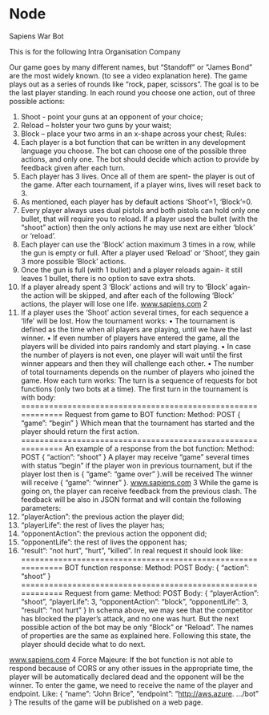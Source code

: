 # Node
Sapiens War Bot

This is for the following Intra Organisation Company

Our game goes by many different names, but “Standoff” or ”James Bond”
are the most widely known. (to see a video explanation here).
The game plays out as a series of rounds like “rock, paper, scissors”. The
goal is to be the last player standing. In each round you choose one
action, out of three possible actions:
1. Shoot - point your guns at an opponent of your choice;
2. Reload – holster your two guns by your waist;
3. Block – place your two arms in an x-shape across your chest;
Rules:
1. Each player is a bot function that can be written in any
development language you choose. The bot can choose one of the
possible three actions, and only one.
The bot should decide which action to provide by feedback given
after each turn.
2. Each player has 3 lives. Once all of them are spent- the player is out
of the game. After each tournament, if a player wins, lives will reset
back to 3.
3. As mentioned, each player has by default actions
‘Shoot’=1, ‘Block’=0.
4. Every player always uses dual pistols and both pistols can hold only
one bullet, that will require you to reload. If a player used the bullet
(with the “shoot” action) then the only actions he may use next are
either ‘block’ or ‘reload’.
5. Each player can use the ‘Block’ action maximum 3 times in a row,
while the gun is empty or full. After a player used ‘Reload’ or ‘Shoot’,
they gain 3 more possible ‘Block’ actions.
6. Once the gun is full (with 1 bullet) and a player reloads again- it still
leaves 1 bullet, there is no option to save extra shots.
7. If a player already spent 3 ‘Block’ actions and will try to ‘Block’
again- the action will be skipped, and after each of the following
‘Block’ actions, the player will lose one life.
www.sapiens.com
2
8. If a player uses the ‘Shoot’ action several times, for each sequence
a ‘life’ will be lost.
How the tournament works:
• The tournament is defined as the time when all players are playing,
until we have the last winner.
• If even number of players have entered the game, all the players
will be divided into pairs randomly and start playing.
• In case the number of players is not even, one player will wait until
the first winner appears and then they will challenge each other.
• The number of total tournaments depends on the number of
players who joined the game.
How each turn works:
The turn is a sequence of requests for bot functions (only two bots at a
time).
The first turn in the tournament is with body:
============================================================
Request from game to BOT function:
Method: POST
{
“game”: “begin”
}
Which mean that the tournament has started and the player should return
the first action.
============================================================
An example of a response from the bot function:
Method: POST
{
“action”: “shoot”
}
A player may receive “game” several times with status “begin” if the
player won in previous tournament, but if the player lost then is { “game”:
“game over” }.will be received
The winner will receive { “game”: “winner” }.
www.sapiens.com
3
While the game is going on, the player can receive feedback from the
previous clash.
The feedback will be also in JSON format and will contain the following
parameters:
1. “playerAction”: the previous action the player did;
2. “playerLife”: the rest of lives the player has;
3. “opponentAction”: the previous action the opponent did;
4. “opponentLife”: the rest of lives the opponent has;
5. “result”: “not hurt”, “hurt”, “killed”.
In real request it should look like:
============================================================
BOT function response:
Method: POST
Body: {
“action”: “shoot”
}
============================================================
Request from game:
Method: POST
Body: {
“playerAction”: “shoot”,
“playerLife”: 3,
“opponentAction”: “block”,
“opponentLife”: 3,
“result”: “not hurt”
}
In schema above, we may see that the competitor has blocked the
player’s attack, and no one was hurt. But the next possible action of the
bot may be only “Block” or “Reload”.
The names of properties are the same as explained here.
Following this state, the player should decide what to do next.

 
www.sapiens.com
4
Force Majeure:
If the bot function is not able to respond because of CORS or any other
issues in the appropriate time, the player will be automatically declared
dead and the opponent will be the winner.
To enter the game, we need to receive the name of the player and
endpoint.
Like:
{
“name”: “John Brice”,
“endpoint”: “http://aws.azure. .../bot”
}
The results of the game will be published on a web page.
